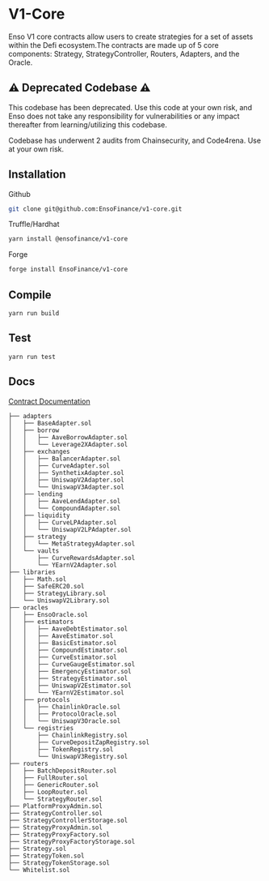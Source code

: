 # V1-Core
Enso V1 core contracts allow users to create strategies for a set of assets within the Defi ecosystem.The contracts are made up of 5 core components:  Strategy, StrategyController, Routers, Adapters, and the Oracle.

## :warning: Deprecated Codebase :warning:
This codebase has been deprecated.  Use this code at your own risk, and Enso does not take any responsibility for vulnerabilities or any impact thereafter from learning/utilizing this codebase.

Codebase has underwent 2 audits from Chainsecurity, and Code4rena.  Use at your own risk.


## Installation
Github
```bash
git clone git@github.com:EnsoFinance/v1-core.git  
```

Truffle/Hardhat
```bash
yarn install @ensofinance/v1-core
```

Forge
```bash
forge install EnsoFinance/v1-core
```

## Compile
```
yarn run build
```

## Test
```
yarn run test
```

## Docs

[Contract Documentation](https://github.com/EnsoFinance/enso-docs)

```
├── adapters
│   ├── BaseAdapter.sol
│   ├── borrow
│   │   ├── AaveBorrowAdapter.sol
│   │   └── Leverage2XAdapter.sol
│   ├── exchanges
│   │   ├── BalancerAdapter.sol
│   │   ├── CurveAdapter.sol
│   │   ├── SynthetixAdapter.sol
│   │   ├── UniswapV2Adapter.sol
│   │   └── UniswapV3Adapter.sol
│   ├── lending
│   │   ├── AaveLendAdapter.sol
│   │   └── CompoundAdapter.sol
│   ├── liquidity
│   │   ├── CurveLPAdapter.sol
│   │   └── UniswapV2LPAdapter.sol
│   ├── strategy
│   │   └── MetaStrategyAdapter.sol
│   └── vaults
│       ├── CurveRewardsAdapter.sol
│       └── YEarnV2Adapter.sol
├── libraries
│   ├── Math.sol
│   ├── SafeERC20.sol
│   ├── StrategyLibrary.sol
│   └── UniswapV2Library.sol
├── oracles
│   ├── EnsoOracle.sol
│   ├── estimators
│   │   ├── AaveDebtEstimator.sol
│   │   ├── AaveEstimator.sol
│   │   ├── BasicEstimator.sol
│   │   ├── CompoundEstimator.sol
│   │   ├── CurveEstimator.sol
│   │   ├── CurveGaugeEstimator.sol
│   │   ├── EmergencyEstimator.sol
│   │   ├── StrategyEstimator.sol
│   │   ├── UniswapV2Estimator.sol
│   │   └── YEarnV2Estimator.sol
│   ├── protocols
│   │   ├── ChainlinkOracle.sol
│   │   ├── ProtocolOracle.sol
│   │   └── UniswapV3Oracle.sol
│   └── registries
│       ├── ChainlinkRegistry.sol
│       ├── CurveDepositZapRegistry.sol
│       ├── TokenRegistry.sol
│       └── UniswapV3Registry.sol
├── routers
│   ├── BatchDepositRouter.sol
│   ├── FullRouter.sol
│   ├── GenericRouter.sol
│   ├── LoopRouter.sol
│   └── StrategyRouter.sol
├── PlatformProxyAdmin.sol
├── StrategyController.sol
├── StrategyControllerStorage.sol
├── StrategyProxyAdmin.sol
├── StrategyProxyFactory.sol
├── StrategyProxyFactoryStorage.sol
├── Strategy.sol
├── StrategyToken.sol
├── StrategyTokenStorage.sol
└── Whitelist.sol
```

